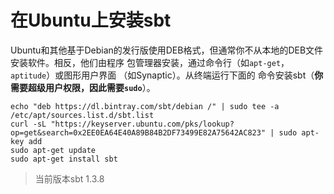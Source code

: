 在Ubuntu上安装sbt
===================================================================================
Ubuntu和其他基于Debian的发行版使用DEB格式，但通常你不从本地的DEB文件安装软件。相反，他们由程序
包管理器安装，通过命令行（如`apt-get`，`aptitude`）或图形用户界面 （如Synaptic）。从终端运行下面的
命令安装sbt（**你需要超级用户权限，因此需要`sudo`**）。
```shell
echo "deb https://dl.bintray.com/sbt/debian /" | sudo tee -a /etc/apt/sources.list.d/sbt.list
curl -sL "https://keyserver.ubuntu.com/pks/lookup?op=get&search=0x2EE0EA64E40A89B84B2DF73499E82A75642AC823" | sudo apt-key add
sudo apt-get update
sudo apt-get install sbt
```
> 当前版本sbt 1.3.8 

